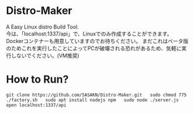 # Distro-Maker
A Easy Linux distro Build Tool.  
今は、「localhost:1337/api」で、Linuxでのみ作成することができます。
Dockerコンテナーも用意していますのでお待ちください。
まだこれはベータ版のためこれを実行したことによってPCが破壊される恐れがあるため、気軽に実行しないでください。(VM推奨)
# How to Run?
`
git clone https://github.com/SASAKN/Distro-Maker.git  
sudo chmod 775 ./factory.sh  
sudo apt install nodejs npm  
sudo node ./server.js  
open localhost:1337/api  
`